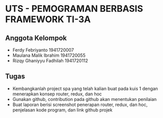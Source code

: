 # UTS - PEMOGRAMAN BERBASIS FRAMEWORK TI-3A

## Anggota Kelompok

- Ferdy Febriyanto		    1941720007
- Maulana Malik Ibrahim	    1941720055
- Rizqy Ghaniyyu Fadhilah	1941720112

## Tugas

- Kembangkanlah project spa yang telah kalian buat pada kuis 1 dengan menerapkan konsep router, redux, dan hoc
- Gunakan github, contribution pada github akan menentukan penilaian
- Buat laporan berisi screenshot penerapan router, redux, dan hoc, penjelasan kode program, dan link github projek
